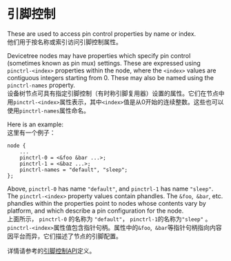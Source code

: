 # 引脚控制

These are used to access pin control properties by name or index.  
他们用于按名称或索引访问引脚控制属性。

Devicetree nodes may have properties which specify pin control (sometimes known as pin mux) settings. These are expressed using `pinctrl-<index>` properties within the node, where the `<index>` values are contiguous integers starting from 0. These may also be named using the `pinctrl-names` property.  
设备树节点可具有指定引脚控制（有时称引脚复用器）设置的属性。它们在节点中用`pinctrl-<index>`属性表示，其中`<index>`值是从0开始的连续整数。这些也可以使用`pinctrl-names`属性命名。

Here is an example:  
这里有一个例子：

```
node {
    ...
    pinctrl-0 = <&foo &bar ...>;
    pinctrl-1 = <&baz ...>;
    pinctrl-names = "default", "sleep";
};
```

Above, `pinctrl-0` has name `"default"`, and `pinctrl-1` has name `"sleep"`. The `pinctrl-<index>` property values contain phandles. The `&foo`,` &bar`, etc. phandles within the properties point to nodes whose contents vary by platform, and which describe a pin configuration for the node.  
上面所示， `pinctrl-0` 的名称为 `"default"`， `pinctrl-1`的名称为`"sleep"` 。`pinctrl-<index>`属性值包含指针句柄。属性中的`&foo`,` &bar`等指针句柄指向内容因平台而异，它们描述了节点的引脚配置。

详情请参考的[引脚控制API](https://docs.zephyrproject.org/2.7.0/reference/devicetree/api.html#pinctrl-pin-control)定义。

